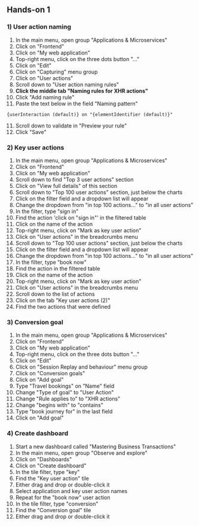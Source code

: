 ## Hands-on 1

### 1) User action naming
1. In the main menu, open group "Applications & Microservices"
1. Click on "Frontend"
1. Click on "My web application"
1. Top-right menu, click on the three dots button "..."
1. Click on "Edit"
1. Click on "Capturing" menu group
1. Click on "User actions"
1. Scroll down to "User action naming rules"
1. **Click the middle tab "Naming rules for XHR actions"**
1. Click "Add naming rule"
1. Paste the text below in the field "Naming pattern"

```{userInteraction (default)} on "{elementIdentifier (default)}"```

11. Scroll down to validate in "Preview your rule"
1. Click "Save"

### 2) Key user actions

1. In the main menu, open group "Applications & Microservices"
1. Click on "Frontend"
1. Click on "My web application"
1. Scroll down to find "Top 3 user actions" section
1. Click on "View full details" of this section
1. Scroll down to "Top 100 user actions" section, just below the charts
1. Click on the filter field and a dropdown list will appear
1. Change the dropdown from "in top 100 actions..." to "in all user actions"
1. In the filter, type "sign in"
1. Find the action 'click on "sign in"' in the filtered table
1. Click on the name of the action
1. Top-right menu, click on "Mark as key user action"
1. Click on "User actions" in the breadcrumbs menu
1. Scroll down to "Top 100 user actions" section, just below the charts
1. Click on the filter field and a dropdown list will appear
1. Change the dropdown from "in top 100 actions..." to "in all user actions"
1. In the filter, type "book now"
1. Find the action in the filtered table
1. Click on the name of the action
1. Top-right menu, click on "Mark as key user action"
1. Click on "User actions" in the breadcrumbs menu
1. Scroll down to the list of actions
1. Click on the tab "Key user actions (2)"
1. Find the two actions that were defined

### 3) Conversion goal

1. In the main menu, open group "Applications & Microservices"
1. Click on "Frontend"
1. Click on "My web application"
1. Top-right menu, click on the three dots button "..."
1. Click on "Edit"
1. Click on "Session Replay and behaviour" menu group
1. Click on "Conversion goals"
1. Click on "Add goal"
1. Type "Travel bookings" on "Name" field
1. Change "Type of goal" to "User Action"
1. Change "Rule applies to" to "XHR actions"
1. Change "begins with" to "contains"
1. Type "book journey for" in the last field
1. Click on "Add goal"

### 4) Create dashboard
1. Start a new dashboard called "Mastering Business Transactions"
1. In the main menu, open group "Observe and explore"
1. Click on "Dashboards"
1. Click on "Create dashboard"
1. In the tile filter, type "key"
1. Find the "Key user action" tile
1. Either drag and drop or double-click it
1. Select application and key user action names
1. Repeat for the "book now" user action
1. In the tile filter, type "conversion"
1. Find the "Conversion goal" tile
1. Either drag and drop or double-click it